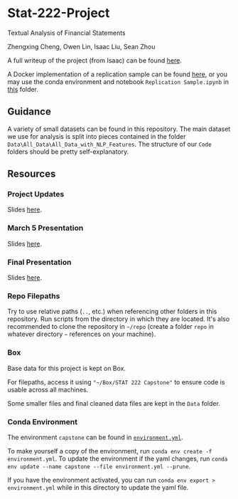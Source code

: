 # Stat-222-Project

Textual Analysis of Financial Statements

Zhengxing Cheng, Owen Lin, Isaac Liu, Sean Zhou

A full writeup of the project (from Isaac) can be found [here](https://github.com/ijyliu/Stat-222-Project-Isaac/blob/main/Writeups/Writeup%202.pdf).

A Docker implementation of a replication sample can be found [here](https://github.com/ijyliu/Stat-222-Project-Isaac/tree/main/Docker%20Replication%20Sample), or you may use the conda environment and notebook `Replication Sample.ipynb` in [this](https://github.com/ijyliu/Stat-222-Project-Isaac/tree/main/Code/Replication%20Sample) folder.

## Guidance

A variety of small datasets can be found in this repository. The main dataset we use for analysis is split into pieces contained in the folder `Data\All_Data\All_Data_with_NLP_Features`. The structure of our `Code` folders should be pretty self-explanatory.

## Resources

### Project Updates

Slides [here](https://docs.google.com/presentation/d/1JJEnThJ8J-kww_SiqMceNVPTG_3i5U472d_8RIgSb-o/edit#slide=id.p).

### March 5 Presentation

Slides [here](https://docs.google.com/presentation/d/1g28qdef5ddqo8jX7AW_3p60fzBnzMxD4_EPGpjcrWkU/edit#slide=id.p).

### Final Presentation

Slides [here](https://docs.google.com/presentation/d/1_AsMCNPxlaVB9atzXuxOjec1JGyA50DL5t6Grjlt5L8/edit#slide=id.p).

### Repo Filepaths

Try to use relative paths (`..`, etc.) when referencing other folders in this repository. Run scripts from the directory in which they are located. It's also recommended to clone the repository in `~/repo` (create a folder `repo` in whatever directory `~` references on your machine).

### Box

Base data for this project is kept on Box.

For filepaths, access it using `"~/Box/STAT 222 Capstone"` to ensure code is usable across all machines.

Some smaller files and final cleaned data files are kept in the `Data` folder.

### Conda Environment

The environment `capstone` can be found in [`environment.yml`](https://github.com/current12/Stat-222-Project/blob/main/environment.yml).

To make yourself a copy of the environment, run `conda env create -f environment.yml`. To update the environment if the yaml changes, run `conda env update --name capstone --file environment.yml --prune`.

If you have the environment activated, you can run `conda env export > environment.yml` while in this directory to update the yaml file.
